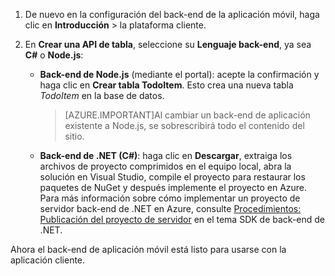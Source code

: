 
1. De nuevo en la configuración del back-end de la aplicación móvil, haga clic en **Introducción** > la plataforma cliente. 

2. En **Crear una API de tabla**, seleccione su **Lenguaje back-end**, ya sea **C#** o **Node.js**:

	+ **Back-end de Node.js** (mediante el portal): acepte la confirmación y haga clic en **Crear tabla TodoItem**. Esto crea una nueva tabla *TodoItem* en la base de datos.
	 
		>[AZURE.IMPORTANT]Al cambiar un back-end de aplicación existente a Node.js, se sobrescribirá todo el contenido del sitio.

	+ **Back-end de .NET (C#)**: haga clic en **Descargar**, extraiga los archivos de proyecto comprimidos en el equipo local, abra la solución en Visual Studio, compile el proyecto para restaurar los paquetes de NuGet y después implemente el proyecto en Azure. Para más información sobre cómo implementar un proyecto de servidor back-end de .NET en Azure, consulte [Procedimientos: Publicación del proyecto de servidor](app-service-mobile-dotnet-backend-how-to-use-server-sdk.md#publish-server-project) en el tema SDK de back-end de .NET.
	 
Ahora el back-end de aplicación móvil está listo para usarse con la aplicación cliente.

<!---HONumber=AcomDC_1223_2015-->